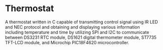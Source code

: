 # Thermostat

A thermostat written in C capable of transmitting control signal using IR LED and NEC protocol and obtaining and displaying various information including temperature and time by utilizing SPI and I2C to communicate between DS3231 RTC module, DS1621 digital thermometer module, ST7735 TFT-LCD module, and Microchip PIC18F4620 microcontroller.
